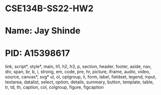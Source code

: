 # CSE134B-SS22-HW2
# Name: Jay Shinde
# PID: A15398617

  link, script*, style*, main, h1, h2, h3, p, section, header, footer, aside, nav, div, span, br, b, i, strong, em, code, pre, hr, picture, iframe, audio, video, source, canvas*, svg* ul, ol, optgroup, li, form, label, fieldset, legend, input, textarea, datalist, select, option, details, summary, button, template, table, tr, td, th, caption, col, colgroup, figure, figcaption